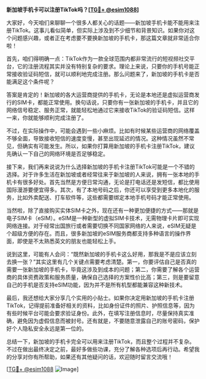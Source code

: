 **新加坡手机卡可以注册TikTok吗？[[TG💪+ @esim1088](https://t.me/s/esim1088)]**

大家好，今天咱们来聊聊一个很多人都关心的话题——新加坡手机卡能不能用来注册TikTok。这事儿看似简单，但实际上涉及到不少细节和背景知识。如果你对这个问题感兴趣，或者正在考虑要不要换新加坡的手机卡，那这篇文章就非常适合你啦！

首先，咱们得明确一点：TikTok作为一款全球范围内都非常流行的短视频社交平台，它的注册流程其实并没有特别复杂的要求。理论上来说，只要你的手机号能正常接收验证码短信，就可以顺利地完成注册。那么问题来了，新加坡的手机卡是否能满足这个条件呢？

答案是肯定的！新加坡的各大运营商提供的手机卡，无论是本地还是虚拟运营商发行的SIM卡，都能正常使用。换句话说，只要你有一张新加坡的手机卡，并且它的网络信号稳定、服务正常，就能轻松地通过它来接收TikTok的验证码短信。这样一来，你就能够顺利完成注册了。

不过，在实际操作中，可能会遇到一些小麻烦。比如有时候某些运营商的网络覆盖不够全面，导致接收短信的速度变慢，甚至出现延迟的情况。这种情况虽然不常见，但确实有可能发生。所以，如果你打算用新加坡的手机卡注册TikTok，建议先确认一下自己的网络环境是否足够稳定。

接下来，我们再来说说为什么选择新加坡的手机卡注册TikTok可能是一个不错的选择。对于许多生活在新加坡或者经常往来于新加坡的人来说，拥有一张本地的手机卡有很多好处。首先当然是方便日常沟通，无论是打电话还是发短信，都比使用国际漫游要便宜得多。其次，有了本地号码之后，你还可以享受到更多本地化的服务，比如外卖配送、打车软件等，这些都需要绑定本地手机号码才能正常使用。

当然啦，除了直接购买实体SIM卡之外，现在还有一种更加便捷的方式——那就是电子SIM卡（eSIM）。eSIM是一种新型的虚拟SIM卡技术，无需物理卡片即可实现网络连接。对于经常出国旅行或者需要切换不同国家网络的人来说，eSIM无疑是个超级方便的存在。而且，很多新加坡的eSIM服务商都支持多种语言的操作界面，即使是不太熟悉英文的朋友也能轻松上手。

说到这里，可能有人会问：“既然新加坡的手机卡这么好用，那我是不是应该立刻去换一张？”其实这里有几个关键点需要考虑清楚。第一，你要评估自己是否真的需要一张新加坡的手机卡，毕竟这涉及到成本的问题；第二，你需要了解各个运营商的具体资费政策和服务质量，确保自己选择的方案性价比高；第三，则是要留意自己的手机是否支持eSIM功能，因为并不是所有机型都能兼容这种新技术。

最后，我还想给大家分享几个实用的小贴士。如果你决定用新加坡的手机卡注册TikTok，记得提前准备好相关的资料，比如身份证件的照片、护照信息等，因为有些时候平台可能会要求验证身份。此外，在填写注册信息时，尽量保持真实准确，避免因为虚假信息而被封号。还有就是，不要随意泄露自己的账号密码，保护好个人隐私安全永远是第一位的。

总结一下，新加坡的手机卡完全可以用来注册TikTok，而且整个过程并不复杂。不过在做出最终决定之前，最好多做些功课，充分了解各种选项后再行动。希望我的分享对你有所帮助，如果还有其他疑问的话，欢迎随时留言交流哦！

[[TG💪+ @esim1088](https://t.me/s/esim1088) ![Image](https://i.postimg.cc/4NQfJmqS/Snipaste-2025-05-13-00-14-12.png)]